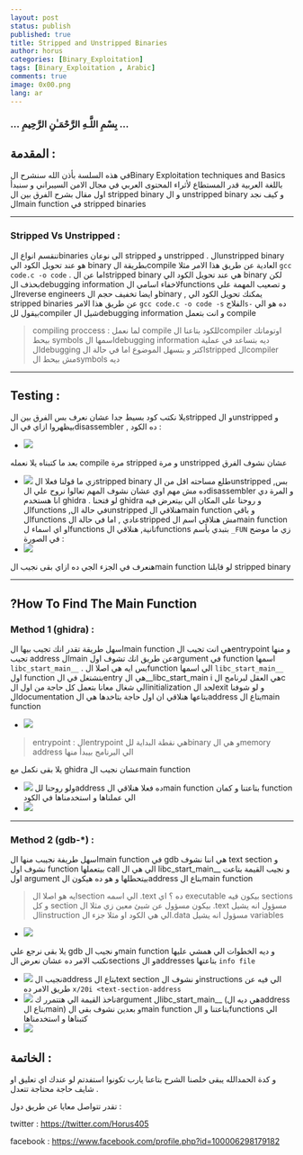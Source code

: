 ```yaml
---
layout: post
status: publish
published: true
title: Stripped and Unstripped Binaries 
author: horus
categories: [Binary_Exploitation]
tags: [Binary_Exploitation , Arabic]
comments: true
image: 0x00.png
lang: ar
---
```


###     …  بِسْمِ اللَّـهِ الرَّحْمَـٰنِ الرَّحِيمِ  …


## المقدمة :
 في هذه السلسة بأذن الله سنشرح الBinary Exploitation techniques and Basics باللغة العربية قدر المستطاع لأثراء المحتوى العربي في مجال الامن السيبراني و سنبدأ اول مقال بشرح الفرق بين ال  stripped binary و ال unstripped binary و كيف نجد الmain function في stripped binaries 


---
### Stripped Vs Unstripped : 
تنقسم انواع الbinaries الى نوعان stripped و unstripped  . الunstripped binary هو عند تحويل الكود الي binary بطريقة الcompile العادية عن طريق هذا الامر مثلا `gcc code.c -o code` . اما عن الstripped binary هي عند تحويل الكود الي binary لكن بحذف الdebugging information لاخفاء اسامي الfunctions و تصعيب المهمة علي الreverse engineers و ايضا تخفيف حجم الbinary , يمكنك تحويل الكود الي stripped binaries عن طريق هذا الامر `gcc code.c -o code -s` الفلاج`s-` ده هو الي بيقول للcompiler شيل الdebugging information و انت بتعمل compile 
>compiling proccess : لما نعمل compile للكود بتاعنا الcompiler اوتوماتك بيحط symbols اسمها الdebugging information ديه بتساعد في عملية الdebugging اكتر و بتسهل الموضوع اما في حالة الstripped الcompiler مش بيحط الsymbols ديه 

 
---
## Testing : 
يلا نكتب كود بسيط جدا عشان نعرف بس الفرق بين الstripped و الunstripped و بيظهروا ازاي في الdisassembler ,
ده الكود :  
- ![](/assets/images/ray-so-export.png)

بعد ما كتبناه يلا نعمله compile مرة stripped و مرة unstripped عشان نشوف الفرق 
- ![](/assets/images/Pasted%20image%2020230706125445.png)
زي ما قولنا فعلا الstripped binary طلع مساحته اقل من الunstripped ,بس ده مش مهم اوي عشان نشوف المهم تعالوا نروح علي الdisassembler و المرة دي انا هستخدم ghidra .
لو فتحنا ghidra و روحنا على المكان الي بيتعرض فيه الfunctions ,في حالة الunstripped هنلاقي الmain function و باقي الfunctions عادي , اما في حالة الstripped مش هنلاقي اسم الmain function او اي اسماء لfunctions تانية, هنلاقي الfunctions بتبدي بأسم `_FUN` زي ما موضح في الصورة : 
- ![](/assets/images/Pasted%20image%2020230707081446.png)

هنعرف في الجزء الجي ده ازاي بقى نجيب الmain function لو قابلنا stripped binary 

---


## ?How To Find The Main Function

### Method 1 (ghidra) :
اسهل طريقة تقدر انك تجيب بيها الmain function هي انت تجيب الentrypoint و منها تجيب address الmain عن طريق انك تشوف اولargument في function اسمها `libc_start_main__` . 
بس ايه هي اصلا الfunction الي اسمها `libc_start_main__` اول function بتشتغل في الentry هي ال__libc_start_main i هي العقل لبرنامج الc الي شغال معانا بتعمل كل حاجة من اول الinitialization لحد الexit و لو شوفنا الdocumentation بتاعها هنلاقي ان اول حاجة بتاخدها هي الaddress بتاع الmain function 
- ![](/assets/images/Pasted%20image%2020230707080019.png)
 > entrypoint : الentrypoint هي نقطة البداية للbinary و هي الmemory address الي البرنامج بيبدأ منها  
 
يلا بقى نكمل مع ghidra عشان نجيب الmain function 
- ![](/assets/images/Pasted%20image%2020230707080412.png)
ولو روحنا للaddress ده فعلا هنلاقي الmain function بتاعتنا و كمان function الي عملناها و استخدمناها في الكود 
- ![](/assets/images/Pasted%20image%2020230707080631.png)

---

### Method 2 (gdb-\*) :

اسهل طريفة نجيبب منها الmain function في gdb هي اننا نشوف text section و نشوف اول function بيتعملها call الي هي ال libc_start_main__ و نجيب القيمة بتاعت اول argument  بيتحطلها و هو ده هيكون الaddress بتاع الmain function 
> ايه هو اصلا الsection الي اسمه .text ده ؟ 
> اي executable بيكون فيه sections و كل section بيكون مسؤول عن شيئ معين زي مثلا ال .text مسؤول انه يشيل الinstruction الي هي الكود او مثلا جزء ال.data مسؤول انه يشيل variables 

- ![](/assets/images/Pasted%20image%2020230707084142.png)

يلا بقى نرجع علي gdb و نجيب الmain function و ديه الخطوات الي همشي عليها 
نكتب الامر ده عشان نعرض الsections و الaddresses بتاعتها `info file`
- ![](/assets/images/Pasted%20image%2020230707085046.png)
نجيب الaddress بتاع الtext section و نشوف الinstructions الي فيه عن طريق الامر ده `x/20i <text-section-address`
- ![](/assets/images/Pasted%20image%2020230707085326.png)
ناخذ القيمة الي هتتمرر كargument لlibc_start_main__   (هي ديه الaddress بتاع الmain) و بعدين
نشوف بقى الmain function بتاعتنا و الfunctions الي كتبناها و استخدمناها 
- ![](/assets/images/Pasted%20image%2020230707085754.png)
## الخاتمة : 
و كدة الحمدالله يبقى خلصنا الشرح بتاعنا يارب تكونوا استفدتم لو عندك اي تعليق او شايف حاجة محتاجة تتعدل . 

تقدر تتواصل معايا عن طريق دول : 

twitter : https://twitter.com/Horus405

facebook : https://www.facebook.com/profile.php?id=100006298179182